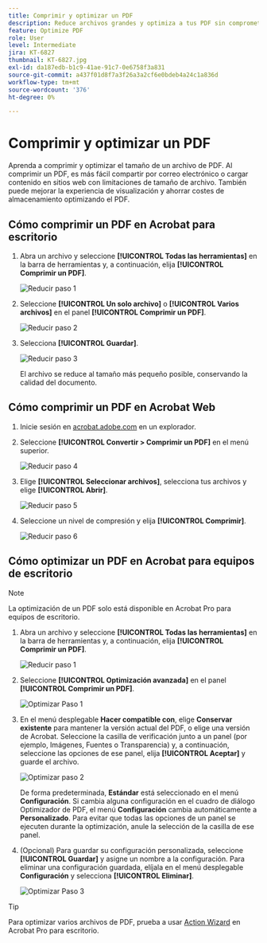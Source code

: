 ```yaml
---
title: Comprimir y optimizar un PDF
description: Reduce archivos grandes y optimiza a tus PDF sin comprometer la calidad para compartir, publicar o archivar
feature: Optimize PDF
role: User
level: Intermediate
jira: KT-6827
thumbnail: KT-6827.jpg
exl-id: da187edb-b1c9-41ae-91c7-0e6758f3a831
source-git-commit: a437f01d8f7a3f26a3a2cf6e0bdeb4a24c1a836d
workflow-type: tm+mt
source-wordcount: '376'
ht-degree: 0%

---
```


# Comprimir y optimizar un PDF

Aprenda a comprimir y optimizar el tamaño de un archivo de PDF. Al comprimir un PDF, es más fácil compartir por correo electrónico o cargar contenido en sitios web con limitaciones de tamaño de archivo. También puede mejorar la experiencia de visualización y ahorrar costes de almacenamiento optimizando el PDF.

## Cómo comprimir un PDF en Acrobat para escritorio

1. Abra un archivo y seleccione **[!UICONTROL Todas las herramientas]** en la barra de herramientas y, a continuación, elija **[!UICONTROL Comprimir un PDF]**.

   ![Reducir paso 1](../assets/Reduce_1.png)

1. Seleccione **[!UICONTROL Un solo archivo]** o **[!UICONTROL Varios archivos]** en el panel **[!UICONTROL Comprimir un PDF]**.

   ![Reducir paso 2](../assets/Reduce_2.png)

1. Selecciona **[!UICONTROL Guardar]**.

   ![Reducir paso 3](../assets/Reduce_3.png)

   El archivo se reduce al tamaño más pequeño posible, conservando la calidad del documento.


## Cómo comprimir un PDF en Acrobat Web

1. Inicie sesión en [acrobat.adobe.com](https://acrobat.adobe.com/es/es) en un explorador.

1. Seleccione **[!UICONTROL Convertir > Comprimir un PDF]** en el menú superior.

   ![Reducir paso 4](../assets/Reduce_4.png)

1. Elige **[!UICONTROL Seleccionar archivos]**, selecciona tus archivos y elige **[!UICONTROL Abrir]**.

   ![Reducir paso 5](../assets/Reduce_5.png)

1. Seleccione un nivel de compresión y elija **[!UICONTROL Comprimir]**.

   ![Reducir paso 6](../assets/Reduce_6.png)

## Cómo optimizar un PDF en Acrobat para equipos de escritorio

>[!NOTE]
>
>La optimización de un PDF solo está disponible en Acrobat Pro para equipos de escritorio.

1. Abra un archivo y seleccione **[!UICONTROL Todas las herramientas]** en la barra de herramientas y, a continuación, elija **[!UICONTROL Comprimir un PDF]**.

   ![Reducir paso 1](../assets/Reduce_1.png)

1. Seleccione **[!UICONTROL Optimización avanzada]** en el panel **[!UICONTROL Comprimir un PDF]**.

   ![Optimizar Paso 1](../assets/Optimize_1.png)

1. En el menú desplegable **Hacer compatible con**, elige **Conservar existente** para mantener la versión actual del PDF, o elige una versión de Acrobat. Seleccione la casilla de verificación junto a un panel (por ejemplo, Imágenes, Fuentes o Transparencia) y, a continuación, seleccione las opciones de ese panel, elija **[!UICONTROL Aceptar]** y guarde el archivo.

   ![Optimizar paso 2](../assets/Optimize_2.png)

   De forma predeterminada, **Estándar** está seleccionado en el menú **Configuración**. Si cambia alguna configuración en el cuadro de diálogo Optimizador de PDF, el menú **Configuración** cambia automáticamente a **Personalizado**. Para evitar que todas las opciones de un panel se ejecuten durante la optimización, anule la selección de la casilla de ese panel.

1. (Opcional) Para guardar su configuración personalizada, seleccione **[!UICONTROL Guardar]** y asigne un nombre a la configuración. Para eliminar una configuración guardada, elíjala en el menú desplegable **Configuración** y selecciona **[!UICONTROL Eliminar]**.

   ![Optimizar Paso 3](../assets/Optimize_3.png)

>[!TIP]
>
>Para optimizar varios archivos de PDF, prueba a usar [Action Wizard](../advanced-tasks/action.md) en Acrobat Pro para escritorio.